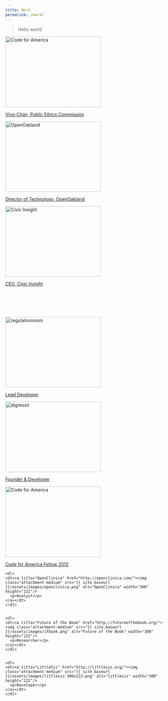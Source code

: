 ```yaml
---
title: Work
permalink: /work/
---
```


>Hello world	




<div class="gallery-wrapper">
  <div class="gallery galleryid-384 gallery-columns-3 gallery-size-medium">
  <dl>
  <dt>
      <a title="Code for America" href="http://oaklandnet.com/pec/">
        <img class="attachment-medium" src="{{ site.baseurl }}/assets/images/pec.png" alt="Code for America" width="300" height="222"/>
        <p>Vice-Chair, Public Ethics Commission</p>
      </a>
  </dt>
  </dl>
  <dl>
  <dt>
    <a title="Open Oakland" href="http://openoakland.org/"><img class="attachment-medium" src="{{ site.baseurl }}/assets/images/openoakland.png" alt="OpenOakland" width="300" height="221"/>
      <p>Director of Technology, OpenOakland</p>
    </a>
  </dt>
  </dl>

  <dl>
  <dt>
    <a title="Civic Insight" href="http://civicinsight.com/">
      <img class="attachment-medium" src="{{ site.baseurl }}/assets/images/civicinsight.png" alt="Civic Insight" width="300" height="221"/>
      <p>CEO, Civic Insight</p>
    </a>
  </dt>
  </dl>

  </div>


  <br/><br/>
  <br/><br/>
  <div style="clear:both"></div>

  <div class="gallery galleryid-384 gallery-columns-3 gallery-size-medium">
    <dl>
    <dt><a title="Regulation Room" href="http://regulationroom.org/"><img class="attachment-medium" src="{{ site.baseurl }}/assets/images/regulationroom-300x221.png" alt="regulationroom" width="300" height="221"/>
      <p>Lead Developer</p>
    </a></dt>
    </dl>
  <dl>
  <dt><a title="Digress.it" href="http://digress.it/"><img class="attachment-medium" src="{{ site.baseurl }}/assets/images/digressit-300x221.png" alt="digressit" width="300" height="221"/>
    <p>Founder &amp;  Developer</p>
  </a></dt>
  </dl>
  
  <dl>
  <dt>
    <a title="Code for America" href="http://codeforamerica.org/"><img class="attachment-medium" src="{{ site.baseurl }}/assets/images/codeforamerica-recent.png" alt="Code for America" width="300" height="222"/>
      <p>Code for America Fellow 2012</p>
    </a>
  </dt>
  </dl>  
  </div>

  <div class="gallery galleryid-384 gallery-columns-3 gallery-size-medium">

    <dl>
    <dt><a title="OpenClinica" href="http://openclinica.com/"><img class="attachment-medium" src="{{ site.baseurl }}/assets/images/openclinica.png" alt="OpenClinica" width="300" height="222"/>
      <p>Analyst</p>
    </a></dt>
    </dl>


    <dl>
    <dt><a title="Future of the Book" href="http://futureofthebook.org/"><img class="attachment-medium" src="{{ site.baseurl }}/assets/images/ifbook.png" alt="Future of the Book" width="300" height="222"/>
      <p>Researcher</p>
    </a></dt>
    </dl>
    
    
    <dl>
    <dt><a title="LittleSis" href="http://littlesis.org/"><img class="attachment-medium" src="{{ site.baseurl }}/assets/images/littlesis-300x222.png" alt="littlesis" width="300" height="222"/>
      <p>Developer</p>
    </a></dt>
    </dl>
